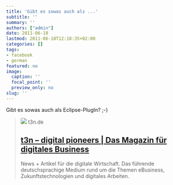 ```yaml
---
title: 'Gibt es sowas auch als ...'
subtitle: ''
summary: ''
authors: ["admin"]
date: 2011-06-18
lastmod: 2011-06-18T12:18:35+02:00
categories: []
tags:
- facebook
- german
featured: no
image:
  caption: ''
  focal_point: ''
  preview_only: no
slug: ''
---
```

Gibt es sowas auch als Eclipse-PlugIn? ;-)
> [![](https://storage.googleapis.com/t3n-de/assets/t3n/2018/images/t3n-og-1200x630.png)](http://t3n.de/news/facebook-nutzen-ohne-chef-merkt-315455/)
> t3n.de
> ## [t3n  – digital pioneers | Das Magazin für digitales Business](http://t3n.de/news/facebook-nutzen-ohne-chef-merkt-315455/)
>
>News + Artikel für die digitale Wirtschaft. Das führende deutschsprachige Medium rund um die Themen eBusiness, Zukunftstechnologien und digitales Arbeiten.



